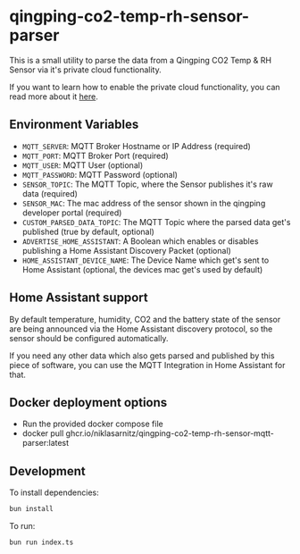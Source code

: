 # qingping-co2-temp-rh-sensor-parser

This is a small utility to parse the data from a Qingping CO2 Temp & RH Sensor via it's private cloud functionality.

If you want to learn how to enable the private cloud functionality, you can read more about it [here](https://github.com/GreyEarl/qingping-air-monitor-mqtt).

## Environment Variables

- `MQTT_SERVER`: MQTT Broker Hostname or IP Address (required)
- `MQTT_PORT`: MQTT Broker Port (required)
- `MQTT_USER`: MQTT User (optional)
- `MQTT_PASSWORD`: MQTT Password (optional)
- `SENSOR_TOPIC`: The MQTT Topic, where the Sensor publishes it's raw data (required)
- `SENSOR_MAC`: The mac address of the sensor shown in the qingping developer portal (required)
- `CUSTOM_PARSED_DATA_TOPIC`: The MQTT Topic where the parsed data get's published (true by default, optional)
- `ADVERTISE_HOME_ASSISTANT`: A Boolean which enables or disables publishing a Home Assistant Discovery Packet (optional)
- `HOME_ASSISTANT_DEVICE_NAME`: The Device Name which get's sent to Home Assistant (optional, the devices mac get's used by default)

## Home Assistant support

By default temperature, humidity, CO2 and the battery state of the sensor are being announced via the Home Assistant discovery protocol, so the sensor should be configured automatically.

If you need any other data which also gets parsed and published by this piece of software, you can use the MQTT Integration in Home Assistant for that.

## Docker deployment options

- Run the provided docker compose file
- docker pull ghcr.io/niklasarnitz/qingping-co2-temp-rh-sensor-mqtt-parser:latest

## Development

To install dependencies:

```bash
bun install
```

To run:

```bash
bun run index.ts
```
